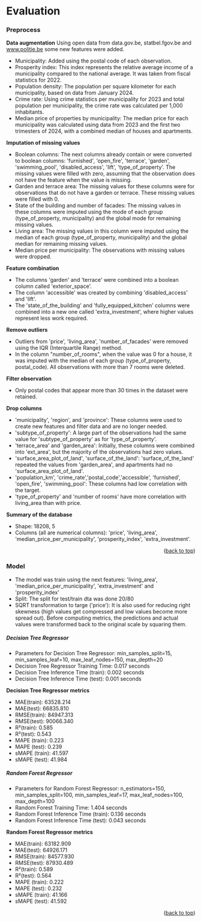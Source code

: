 # Evaluation


### Preprocess

**Data augmentation**
Using open data from data.gov.be, statbel.fgov.be and www.politie.be some new features were added. 

- Municipality: Added using the postal code of each observation. 
- Prosperity index: This index represents the relative average income of a municipality compared to the national average. It was taken from fiscal statistics for 2022. 
- Population density: The population per square kilometer for each municipality, based on data from January 2024.  
- Crime rate: Using crime statistics per municipality for 2023 and total population per municipality, the crime rate was calculated per 1,000 inhabitants.
- Median price of properties by municipality: The median price for each municipality was calculated using data from 2023 and the first two trimesters of 2024, with a combined median of houses and apartments.  


**Imputation of missing values**
- Boolean columns: The next columns already contain or were converted to boolean columns: 'furnished', 'open_fire', 'terrace', 'garden', 'swimming_pool', 'disabled_access', 'lift', 'type_of_property'. The missing values were filled with zero, assuming that the observation does not have the feature when the value is missing. 
- Garden and terrace area: The missing values for these columns were for observations that do not have a garden or terrace. These missing values were filled with 0. 
- State of the building and number of facades: The missing values in these columns were imputed using the mode of each group (type_of_property, municipality) and the global mode for remaining missing values. 
- Living area: The missing values in this column were imputed using the median of each group (type_of_property, municipality) and the global median for remaining missing values. 
- Median price per municipality: The observations with missing values were dropped. 

**Feature combination** 
- The columns 'garden' and 'terrace' were combined into a boolean column called 'exterior_space'. 
- The column 'accessible' was created by combining 'disabled_access' and 'lift'.
- The 'state_of_the_building' and 'fully_equipped_kitchen' columns were combined into a new one called 'extra_investment', where higher values represent less work required. 

**Remove outliers**
- Outliers from 'price', 'living_area', 'number_of_facades' were removed using the IQR (Interquartile Range) method. 
- In the column "number_of_rooms", when the value was 0 for a house, it was imputed with the median of each group (type_of_property, postal_code). All observations with more than 7 rooms were deleted.  

**Filter observation**
- Only postal codes that appear more than 30 times in the dataset were retained.

**Drop columns**
- 'municipality', 'region', and 'province': These columns were used to create new features and filter data and are no longer needed. 
- 'subtype_of_property': A large part of the observations had the same value for 'subtype_of_property' as for 'type_of_property'.
- 'terrace_area' and 'garden_area': Initially, these columns were combined into 'ext_area', but the majority of the observations had zero values.  
- 'surface_area_plot_of_land', 'surface_of_the_land': 'surface_of_the_land' repeated the values from 'garden_area', and apartments had no 'surface_area_plot_of_land'.   
- 'population_km', 'crime_rate','postal_code','accessible', 'furnished', 'open_fire', 'swimming_pool': These columns had low correlation with the target.
- 'type_of_property' and 'number of rooms' have more correlation with living_area than with price.

**Summary of the database**
- Shape: 18208, 5
- Columns (all are numerical columns): 'price', 'living_area', 'median_price_per_municipality', 'prosperity_index', 'extra_investment'. 

<p align="right">(<a href="#readme-top">back to top</a>)</p>

### Model
- The model was train using the next features: 'living_area', 'median_price_per_municipality', 'extra_investment' and 'prosperity_index'
- Split: The split for test/train dta was done 20/80
- SQRT transformation to targe ('price'): It is also used for reducing right skewness (high values get compressed and low values become more spread out). Before computing metrics, the predictions and actual values were transformed back to the original scale by squaring them.

##### Decision Tree Regressor
- Parameters for Decision Tree Regressor: min_samples_split=15, min_samples_leaf=10, max_leaf_nodes=150, max_depth=20
- Decision Tree Regressor Training Time: 0.017 seconds
- Decision Tree Inference Time (train): 0.002 seconds
- Decision Tree Inference Time (test): 0.001 seconds

**Decision Tree Regressor metrics**
- MAE(train): 63528.214
- MAE(test): 66835.810
- RMSE(train): 84947.313
- RMSE(test): 90066.340
- R²(train): 0.585
- R²(test): 0.543
- MAPE (train): 0.223
- MAPE (test): 0.239
- sMAPE (train): 41.597
- sMAPE (test): 41.984

##### Random Forest Regressor
- Parameters for Random Forest Regressor: n_estimators=150, min_samples_split=100, min_samples_leaf=17, max_leaf_nodes=100, max_depth=100
- Random Forest Training Time: 1.404 seconds
- Random Forest Inference Time (train): 0.136 seconds
- Random Forest Inference Time (test): 0.043 seconds

**Random Forest Regressor metrics**
- MAE(train): 63182.909
- MAE(test): 64926.171
- RMSE(train): 84577.930
- RMSE(test): 87930.489
- R²(train): 0.589
- R²(test): 0.564
- MAPE (train): 0.222
- MAPE (test): 0.232
- sMAPE (train): 41.166
- sMAPE (test): 41.592

<p align="right">(<a href="#readme-top">back to top</a>)</p>